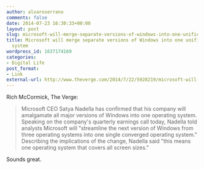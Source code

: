 ```yaml
---
author: alvaroserrano
comments: false
date: 2014-07-23 16:30:33+00:00
layout: post
slug: microsoft-will-merge-separate-versions-of-windows-into-one-unified-operating-system
title: Microsoft will merge separate versions of Windows into one unified operating
  system
wordpress_id: 1637174169
categories:
- Digital Life
post_format:
- Link
external-url: http://www.theverge.com/2014/7/22/5928219/microsoft-will-merge-windows-into-one-os
---
```


Rich McCormick, The Verge:

<blockquote>Microsoft CEO Satya Nadella has confirmed that his company will amalgamate all major versions of Windows into one operating system. Speaking on the company's quarterly earnings call today, Nadella told analysts Microsoft will "streamline the next version of Windows from three operating systems into one single converged operating system." Describing the implications of the change, Nadella said "this means one operating system that covers all screen sizes."</blockquote>

Sounds great.